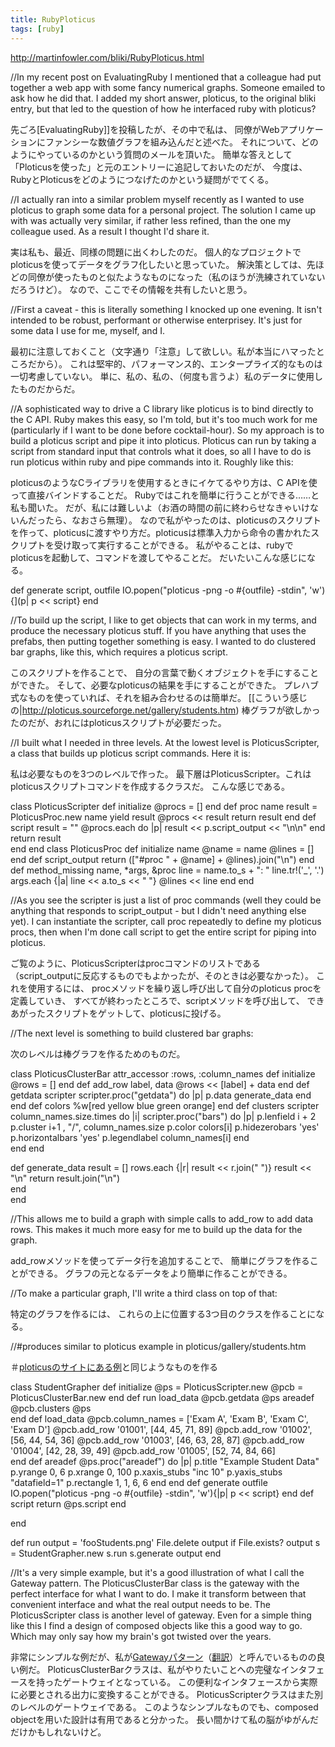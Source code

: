 ```yaml
---
title: RubyPloticus
tags: [ruby]
---
```


http://martinfowler.com/bliki/RubyPloticus.html

//In my recent post on EvaluatingRuby I mentioned that a colleague had put together a web app with some fancy numerical graphs. Someone emailed to ask how he did that. I added my short answer, ploticus, to the original bliki entry, but that led to the question of how he interfaced ruby with ploticus?

先ごろ[EvaluatingRuby]]を投稿したが、その中で私は、
同僚がWebアプリケーションにファンシーな数値グラフを組み込んだと述べた。
それについて、どのようにやっているのかという質問のメールを頂いた。
簡単な答えとして「Ploticusを使った」と元のエントリーに追記しておいたのだが、
今度は、RubyとPloticusをどのようにつなげたのかという疑問がでてくる。

//I actually ran into a similar problem myself recently as I wanted to use ploticus to graph some data for a personal project. The solution I came up with was actually very similar, if rather less refined, than the one my colleague used. As a result I thought I'd share it.

実は私も、最近、同様の問題に出くわしたのだ。
個人的なプロジェクトでploticusを使ってデータをグラフ化したいと思っていた。
解決策としては、先ほどの同僚が使ったものと似たようなものになった（私のほうが洗練されていないだろうけど）。
なので、ここでその情報を共有したいと思う。

//First a caveat - this is literally something I knocked up one evening. It isn't intended to be robust, performant or otherwise enterprisey. It's just for some data I use for me, myself, and I.

最初に注意しておくこと（文字通り「注意」して欲しい。私が本当にハマったところだから）。
これは堅牢的、パフォーマンス的、エンタープライズ的なものは一切考慮していない。
単に、私の、私の、（何度も言うよ）私のデータに使用したものだからだ。

//A sophisticated way to drive a C library like ploticus is to bind directly to the C API. Ruby makes this easy, so I'm told, but it's too much work for me (particularly if I want to be done before cocktail-hour). So my approach is to build a ploticus script and pipe it into ploticus. Ploticus can run by taking a script from standard input that controls what it does, so all I have to do is run ploticus within ruby and pipe commands into it. Roughly like this:

ploticusのようなCライブラリを使用するときにイケてるやり方は、C APIを使って直接バインドすることだ。
Rubyではこれを簡単に行うことができる……と私も聞いた。
だが、私には難しいよ（お酒の時間の前に終わらせなきゃいけないんだったら、なおさら無理）。
なので私がやったのは、ploticusのスクリプトを作って、ploticusに渡すやり方だ。ploticusは標準入力から命令の書かれたスクリプトを受け取って実行することができる。
私がやることは、rubyでploticusを起動して、コマンドを渡してやることだ。
だいたいこんな感じになる。

  def generate script, outfile
    IO.popen("ploticus -png -o #{outfile} -stdin", 'w'){](p| p << script}
  end

//To build up the script, I like to get objects that can work in my terms, and produce the necessary ploticus stuff. If you have anything that uses the prefabs, then putting together something is easy. I wanted to do clustered bar graphs, like this, which requires a ploticus script.

このスクリプトを作ることで、
自分の言葉で動くオブジェクトを手にすることができた。
そして、必要なploticusの結果を手にすることができた。
プレハブ式なものを使っていれば、それを組み合わせるのは簡単だ。
[[こういう感じの|http://ploticus.sourceforge.net/gallery/students.htm)
棒グラフが欲しかったのだが、おれにはploticusスクリプトが必要だった。

//I built what I needed in three levels. At the lowest level is PloticusScripter, a class that builds up ploticus script commands. Here it is:

私は必要なものを3つのレベルで作った。
最下層はPloticusScripter。これはploticusスクリプトコマンドを作成するクラスだ。
こんな感じである。

 class PloticusScripter
   def initialize
     @procs = []
   end
   def proc name
     result =  PloticusProc.new name
     yield result
     @procs << result
     return result
   end
   def script
     result = ""
     @procs.each do |p|
       result << p.script_output << "\n\n"
     end
     return result    
   end
 end
 class PloticusProc
   def initialize name
     @name = name
     @lines = []
   end
   def script_output
     return (["#proc " + @name] + @lines).join("\n")
   end
   def method_missing name, *args, &proc
     line = name.to_s + ": "
     line.tr!('_', '.')
     args.each {|a| line << a.to_s << " "}
     @lines << line
   end
 end

//As you see the scripter is just a list of proc commands (well they could be anything that responds to script_output - but I didn't need anything else yet). I can instantiate the scripter, call proc repeatedly to define my ploticus procs, then when I'm done call script to get the entire script for piping into ploticus.

ご覧のように、PloticusScripterはprocコマンドのリストである
（script_outputに反応するものでもよかったが、そのときは必要なかった）。
これを使用するには、
procメソッドを繰り返し呼び出して自分のploticus procを定義していき、
すべてが終わったところで、scriptメソッドを呼び出して、
できあがったスクリプトをゲットして、ploticusに投げる。

//The next level is something to build clustered bar graphs:

次のレベルは棒グラフを作るためのものだ。

 class PloticusClusterBar 
   attr_accessor :rows, :column_names
   def initialize
     @rows = []
   end
   def add_row label, data
     @rows << [label] + data
   end
   def getdata scripter
     scripter.proc("getdata") do |p|
       p.data generate_data
     end
   end
   def colors
     %w[red yellow blue green  orange]
   end
   def clusters scripter
     column_names.size.times do |i|
       scripter.proc("bars") do |p|
         p.lenfield i + 2
         p.cluster i+1 , "/", column_names.size
         p.color colors[i]
         p.hidezerobars 'yes'
         p.horizontalbars 'yes'
         p.legendlabel column_names[i]
       end    
     end
   end
 
   def generate_data
     result = []
     rows.each {|r| result << r.join(" ")}
     result << "\n"
     return result.join("\n")    
   end  
 end

//This allows me to build a graph with simple calls to add_row to add data rows. This makes it much more easy for me to build up the data for the graph.

add_rowメソッドを使ってデータ行を追加することで、
簡単にグラフを作ることができる。
グラフの元となるデータをより簡単に作ることができる。

//To make a particular graph, I'll write a third class on top of that:

特定のグラフを作るには、
これらの上に位置する3つ目のクラスを作ることになる。

//#produces similar to  ploticus example in ploticus/gallery/students.htm

＃[ploticusのサイトにある例](http://ploticus.sourceforge.net/gallery/students.htm)と同じようなものを作る

 class StudentGrapher
   def initialize
     @ps = PloticusScripter.new
     @pcb = PloticusClusterBar.new
   end
   def run
     load_data
     @pcb.getdata @ps
     areadef
     @pcb.clusters @ps    
   end
   def load_data
     @pcb.column_names = ['Exam A', 'Exam B', 'Exam C', 'Exam D']
     @pcb.add_row '01001', [44, 45, 71, 89]
     @pcb.add_row '01002', [56, 44, 54, 36]
     @pcb.add_row '01003', [46, 63, 28, 87]
     @pcb.add_row '01004', [42, 28, 39, 49]
     @pcb.add_row '01005', [52, 74, 84, 66]    
   end
   def areadef
     @ps.proc("areadef") do |p|
       p.title "Example Student Data"
       p.yrange 0, 6
       p.xrange 0, 100
       p.xaxis_stubs "inc 10"
       p.yaxis_stubs "datafield=1"
       p.rectangle 1, 1, 6, 6
     end
   end
   def generate outfile
     IO.popen("ploticus -png -o #{outfile} -stdin", 'w'){|p| p << script}
   end
   def script
     return @ps.script
   end
 
 end
 
 
 def run
   output = 'fooStudents.png'
   File.delete output if File.exists? output
   s = StudentGrapher.new
   s.run
   s.generate output
 end

//It's a very simple example, but it's a good illustration of what I call the Gateway  pattern. The PloticusClusterBar class is the gateway with the perfect interface for what I want to do. I make it transform between that convenient interface and what the real output needs to be. The PloticusScripter class is another level of gateway. Even for a simple thing like this I find a design of composed objects like this a good way to go. Which may only say how my brain's got twisted over the years.

非常にシンプルな例だが、私が[Gatewayパターン](http://martinfowler.com/eaaCatalog/gateway.html)（[翻訳](http://capsctrl.que.jp/kdmsnr/wiki/PofEAA/?Gateway)）と呼んでいるものの良い例だ。
PloticusClusterBarクラスは、私がやりたいことへの完璧なインタフェースを持ったゲートウェイとなっている。
この便利なインタフェースから実際に必要とされる出力に変換することができる。
PloticusScripterクラスはまた別のレベルのゲートウェイである。
このようなシンプルなものでも、composed objectを用いた設計は有用であると分かった。
長い間かけて私の脳がゆがんだだけかもしれないけど。
